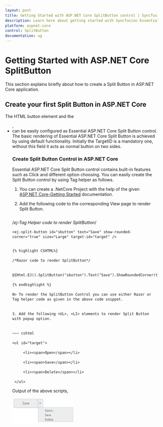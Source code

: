 ```yaml
---
layout: post
title: Getting Started with ASP.NET Core SplitButton control | Syncfusion
description: Learn here about getting started with Syncfusion Essential Studio ASP.NET Core SplitButton control, its elements, and more.
platform: aspnet-core
control: SplitButton
documentation: ug
---
```


# Getting Started with ASP.NET Core SplitButton

This section explains briefly about how to create a Split Button in ASP.NET Core application.

## Create your first Split Button in ASP.NET Core

The HTML button element and the <UL>, <LI> can be easily configured as Essential ASP.NET Core Split Button control.  The basic rendering of Essential ASP.NET Core Split Button is achieved by using default functionality. Initially the TargetID is a mandatory one, without this field it acts as normal button on two sides.

### Create Split Button Control in ASP.NET Core

Essential ASP.NET Core Split Button control contains built-in features such as Click and different option choosing. You can easily create the Split Button control by using Tag helper as follows.

1. You can create a .NetCore Project with the help of the given [ASP.NET Core-Getting Started](https://help.syncfusion.com/aspnet-core/gettingstarted/getting-started-1-1-0) documentation.
2. Add the following code to the corresponding View page to render Split Button.


   ~~~ cshtml

/*ej-Tag Helper code to render SplitButton*/   

	<ej-split-button id="sbutton" text="Save" show-rounded-corner="true" size="Large" target-id="target" />

   ~~~

{% highlight CSHTML%}

/*Razor code to render SplitButton*/

    @{Html.EJ().SplitButton("sbutton").Text("Save").ShowRoundedCorner(true).Size(ButtonSize.Large).TargetID("target").Render();}

{% endhighlight %}

N> To render the SplitButton Control you can use either Razor or Tag helper code as given in the above code snippet.
  

3. Add the following <UL>, <LI> elements to render Split Button with popup option.


   ~~~ cshtml
   
   <ul id="target">

		<li><span>Open</span></li>

		<li><span>Save</span></li>

		<li><span>Delete</span></li>

	</ul>      

   ~~~
  

Output of the above scripts,



![Getting-Started_images1](Getting-Started_images/Getting-Started_img1.png)



